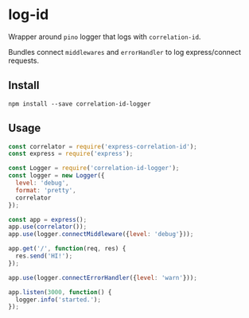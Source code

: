 # log-id

Wrapper around `pino` logger that logs with `correlation-id`.

Bundles connect `middlewares` and `errorHandler` to log express/connect requests.

## Install

```
npm install --save correlation-id-logger
```

## Usage

``` js
const correlator = require('express-correlation-id');
const express = require('express');

const Logger = require('correlation-id-logger');
const logger = new Logger({
  level: 'debug',
  format: 'pretty',
  correlator
});

const app = express();
app.use(correlator());
app.use(logger.connectMiddleware({level: 'debug'}));

app.get('/', function(req, res) {
  res.send('HI!');
});

app.use(logger.connectErrorHandler({level: 'warn'}));

app.listen(3000, function() {
  logger.info('started.');
});
```
